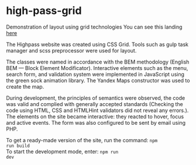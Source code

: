 # high-pass-grid
Demonstration of layout using grid technologies 
You can see this landing <a href="http://t951214s.beget.tech/" alt="High Pass site" target="_blank">here</a>
<p>
The Highpass website was created using CSS Grid. Tools such as gulp task manager and scss preprocessor were used for layout.
  
The classes were named in accordance with the BEM methodology (English BEM — Block Element Modificator). Interactive elements such as the menu, search form, and validation system were implemented in JavaScript using the green sock animation library. The Yandex Maps constructor was used to create the map.
  
During development, the principles of semantics were observed, the code was valid and complied with generally accepted standards (Checking the code using HTML, CSS and HTMLHint validators did not reveal any errors.). The elements on the site became interactive: they reacted to hover, focus and active events. The form was also configured to be sent by email using PHP.
  
To get a ready-made version of the site, run the command:
<code>npm run build</code><br>
To start the development mode, enter:
<code>npm run dev</code>
</p>
